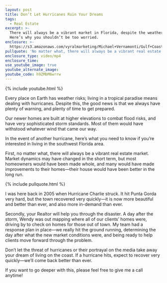 ```yaml
---
layout: post
title: Don’t Let Hurricanes Ruin Your Dreams
tags:
  - Real Estate
excerpt: >-
  There will always be a vibrant market in Florida, despite the weather risks.
  Here’s why you shouldn’t be too worried.
enclosure: >-
  https://s3.amazonaws.com/vyralmarketing/Michael+Vernamonti/Gulf+Coast+Real+Estate+Hurricanes.mp4
pullquote: 'No matter what, there will always be a vibrant real estate market.'
enclosure_type: video/mp4
enclosure_time:
use_youtube_image: true
youtube_alternate_image:
youtube_code: h9ZMbM6wrrw
---
```



{% include youtube.html %}

Every place on Earth has weather risks; living in a tropical paradise means dealing with hurricanes. Despite this, the good news is that we always have plenty of warning, and plenty of time to get prepared.

Our newer homes are built at higher elevations to combat flood risks, and have very sophisticated storm standards. Most of them would have withstood whatever wind that came our way.

In the event of another hurricane, here’s what you need to know if you’re interested in living in the southwest Florida area.

First, no matter what, there will always be a vibrant real estate market. Market dynamics may have changed in the short term, but most homeowners would have been made whole, and many would have made improvements to their homes—their house would have been better in the long run.&nbsp;

{% include pullquote.html %}

I was here back in 2005 when Hurricane Charlie struck. It hit Punta Gorda very hard, but the town recovered very quickly—it is now more beautiful and better than ever, and also more in-demand than ever.

Secondly, your Realtor will help you through the disaster. A day after the storm, Wendy was out mapping where all of our clients’ homes were, driving by to check on homes for those out of town. My team had a response plan in place—we really hit the ground running, determining the day after what the new market conditions were, and being ready to help clients move forward through the problem.

Don’t let the threat of hurricanes or their portrayal on the media take away your dream of living on the coast. If a hurricane hits, expect to recover very quickly—we’ll come back better than ever.

If you want to go deeper with this, please feel free to give me a call anytime!&nbsp;